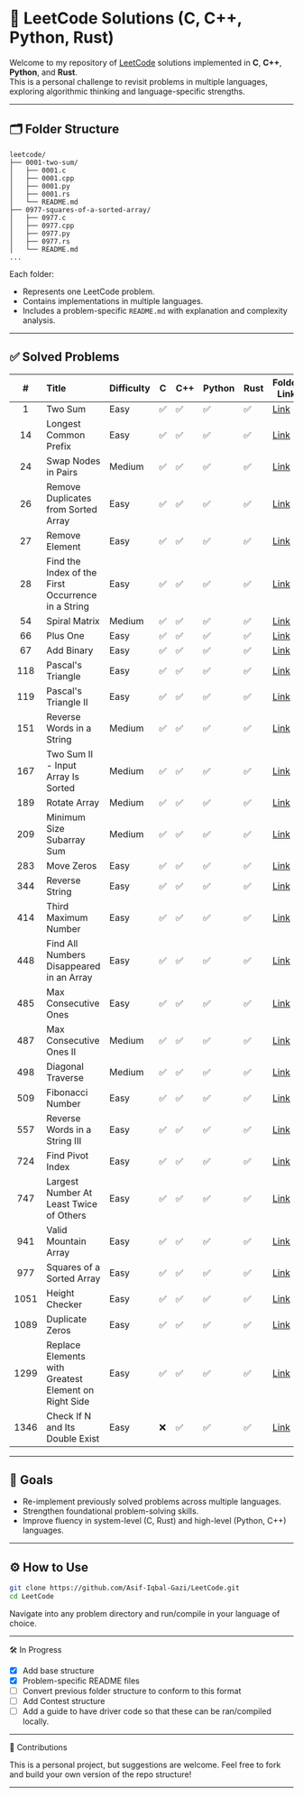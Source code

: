 # 🧮 LeetCode Solutions (C, C++, Python, Rust)

Welcome to my repository of [LeetCode](https://leetcode.com/) solutions implemented in **C**, **C++**, **Python**, and **Rust**.  
This is a personal challenge to revisit problems in multiple languages, exploring algorithmic thinking and language-specific strengths.

---

## 🗂️ Folder Structure

```text
leetcode/
├── 0001-two-sum/
│   ├── 0001.c
│   ├── 0001.cpp
│   ├── 0001.py
│   ├── 0001.rs
│   └── README.md
├── 0977-squares-of-a-sorted-array/
│   ├── 0977.c
│   ├── 0977.cpp
│   ├── 0977.py
│   ├── 0977.rs
│   └── README.md
...
```

Each folder:
- Represents one LeetCode problem.
- Contains implementations in multiple languages.
- Includes a problem-specific `README.md` with explanation and complexity analysis.

---

## ✅ Solved Problems

|  #   | Title                                                | Difficulty | C   | C++ | Python | Rust | Folder Link                                                         |
| :--: | :--------------------------------------------------- | ---------- | --- | --- | ------ | ---- | ------------------------------------------------------------------- |
|  1   | Two Sum                                              | Easy       | ✅   | ✅   | ✅      | ✅    | [Link](./0001-two-sum/)                                             |
|  14  | Longest Common Prefix                                | Easy       | ✅   | ✅   | ✅      | ✅    | [Link](./0014-longest-common-prefix/)                               |
|  24  | Swap Nodes in Pairs                                  | Medium     | ✅   | ✅   | ✅      | ✅    | [Link](./0024-swap-nodes-in-pairs/)                                 |
|  26  | Remove Duplicates from Sorted Array                  | Easy       | ✅   | ✅   | ✅      | ✅    | [Link](./0026-remove-duplicates-from-sorted-array/)                 |
|  27  | Remove Element                                       | Easy       | ✅   | ✅   | ✅      | ✅    | [Link](./0027-remove-element/)                                      |
|  28  | Find the Index of the First Occurrence in a String   | Easy       | ✅   | ✅   | ✅      | ✅    | [Link](./0028-find-the-index-of-first-occurrence-in-a-string/)      |
|  54  | Spiral Matrix                                        | Medium     | ✅   | ✅   | ✅      | ✅    | [Link](./0054-spiral-matrix/)                                       |
|  66  | Plus One                                             | Easy       | ✅   | ✅   | ✅      | ✅    | [Link](./0066-plus-one/)                                            |
|  67  | Add Binary                                           | Easy       | ✅   | ✅   | ✅      | ✅    | [Link](./0067-add-binary/)                                          |
| 118  | Pascal's Triangle                                    | Easy       | ✅   | ✅   | ✅      | ✅    | [Link](./0118-pascal-triangle/)                                     |
| 119  | Pascal's Triangle II                                 | Easy       | ✅   | ✅   | ✅      | ✅    | [Link](./0119-pascal-triangle/)                                     |
| 151  | Reverse Words in a String                            | Medium     | ✅   | ✅   | ✅      | ✅    | [Link](./0151-reverse-words-in-a-string/)                           |
| 167  | Two Sum II - Input Array Is Sorted                   | Medium     | ✅   | ✅   | ✅      | ✅    | [Link](./0167-two-sum-ii-input-array-is-sorted/)                    |
| 189  | Rotate Array                                         | Medium     | ✅   | ✅   | ✅      | ✅    | [Link](./0189-rotate-array/)                                        |
| 209  | Minimum Size Subarray Sum                            | Medium     | ✅   | ✅   | ✅      | ✅    | [Link](./0209-minimum-size-subarray-sum/)                           |
| 283  | Move Zeros                                           | Easy       | ✅   | ✅   | ✅      | ✅    | [Link](./0283-move-zeros/)                                          |
| 344  | Reverse String                                       | Easy       | ✅   | ✅   | ✅      | ✅    | [Link](./0344-reverse-string/)                                      |
| 414  | Third Maximum Number                                 | Easy       | ✅   | ✅   | ✅      | ✅    | [Link](./0414-third-maximum-number/)                                |
| 448  | Find All Numbers Disappeared in an Array             | Easy       | ✅   | ✅   | ✅      | ✅    | [Link](./0485-max-consecutive-ones/)                                |
| 485  | Max Consecutive Ones                                 | Easy       | ✅   | ✅   | ✅      | ✅    | [Link](./0441-find-all-numbers-disappeared-in-an-array/)            |
| 487  | Max Consecutive Ones II                              | Medium     | ✅   | ✅   | ✅      | ✅    | [Link](./0487-max-consecutive-ones-ii/)                             |
| 498  | Diagonal Traverse                                    | Medium     | ✅   | ✅   | ✅      | ✅    | [Link](./0498-diagonal-traverse/)                                   |
| 509  | Fibonacci Number                                     | Easy       | ✅   | ✅   | ✅      | ✅    | [Link](./0509-fibonacci-number/)                                    |
| 557  | Reverse Words in a String III                        | Easy       | ✅   | ✅   | ✅      | ✅    | [Link](./0557-reverse-words-in-a-string-iii/)                       |
| 724  | Find Pivot Index                                     | Easy       | ✅   | ✅   | ✅      | ✅    | [Link](./0724-find-pivot-index/)                                    |
| 747  | Largest Number At Least Twice of Others              | Easy       | ✅   | ✅   | ✅      | ✅    | [Link](./0747-largest-number-at-least-twice-of-others/)             |
| 941  | Valid Mountain Array                                 | Easy       | ✅   | ✅   | ✅      | ✅    | [Link](./0941-valid-mountain-array/)                                |
| 977  | Squares of a Sorted Array                            | Easy       | ✅   | ✅   | ✅      | ✅    | [Link](./0977-squares-of-a-sorted-array/)                           |
| 1051 | Height Checker                                       | Easy       | ✅   | ✅   | ✅      | ✅    | [Link](./1051-height-checker/)                                      |
| 1089 | Duplicate Zeros                                      | Easy       | ✅   | ✅   | ✅      | ✅    | [Link](./1098-duplicate-zeros/)                                     |
| 1299 | Replace Elements with Greatest Element on Right Side | Easy       | ✅   | ✅   | ✅      | ✅    | [Link](./299-replace-elements-with-greatest-element-on-right-side/) |
| 1346 | Check If N and Its Double Exist                      | Easy       | ❌   | ✅   | ✅      | ✅    | [Link](./1346-check-if-n-and-its-double-exist/)                     |


<!-- Add more rows here -->

---

## 🎯 Goals

- Re-implement previously solved problems across multiple languages.
- Strengthen foundational problem-solving skills.
- Improve fluency in system-level (C, Rust) and high-level (Python, C++) languages.

---

## ⚙️ How to Use

```bash
git clone https://github.com/Asif-Iqbal-Gazi/LeetCode.git
cd LeetCode
```

Navigate into any problem directory and run/compile in your language of choice.

---

🛠️ In Progress

-  [x] Add base structure
-  [x] Problem-specific README files
-  [ ] Convert previous folder structure to conform to this format
-  [ ] Add Contest structure
-  [ ] Add a guide to have driver code so that these can be ran/compiled locally.

---

🌱 Contributions

This is a personal project, but suggestions are welcome. Feel free to fork and build your own version of the repo structure!

---


